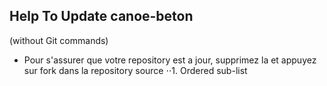 ## Help To Update canoe-beton
(without Git commands)

- Pour s'assurer que votre repository est a jour, supprimez la et appuyez sur fork dans la repository source 
⋅⋅1. Ordered sub-list
